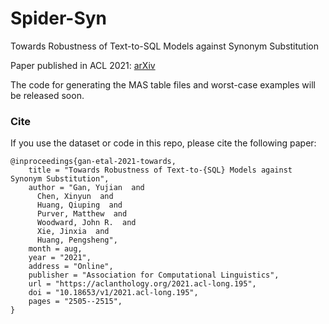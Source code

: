 # Spider-Syn
Towards Robustness of Text-to-SQL Models against Synonym Substitution

Paper published in ACL 2021: [arXiv](https://arxiv.org/abs/2106.01065)

The code for generating the MAS table files and worst-case examples will be released soon.



### Cite

If you use the dataset or code in this repo, please cite the following paper:

```
@inproceedings{gan-etal-2021-towards,
    title = "Towards Robustness of Text-to-{SQL} Models against Synonym Substitution",
    author = "Gan, Yujian  and
      Chen, Xinyun  and
      Huang, Qiuping  and
      Purver, Matthew  and
      Woodward, John R.  and
      Xie, Jinxia  and
      Huang, Pengsheng",
    month = aug,
    year = "2021",
    address = "Online",
    publisher = "Association for Computational Linguistics",
    url = "https://aclanthology.org/2021.acl-long.195",
    doi = "10.18653/v1/2021.acl-long.195",
    pages = "2505--2515",
}

```